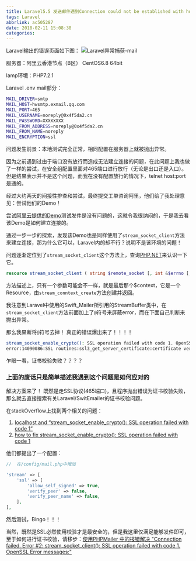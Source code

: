 ```yaml
---
title: Laravel5.5 发送邮件遇到Connection could not be established with host xxxxx
tags: Laravel
abbrlink: ac505287
date: 2018-02-11 15:08:38
categories:
---
```


Laravel输出的错误页面如下图：
![Laravel异常捕获-mail](http://ojrm4585k.bkt.clouddn.com/20180211151833306552899.png)

服务器：阿里云香港节点（B区） CentOS6.8 64bit

lamp环境：PHP7.2.1

Laravel .env mail部分：
```bash
MAIL_DRIVER=smtp
MAIL_HOST=hwsmtp.exmail.qq.com
MAIL_PORT=465
MAIL_USERNAME=noreply@0x4f5da2.cn
MAIL_PASSWORD=XXXXXXXX
MAIL_FROM_ADDRESS=noreply@0x4f5da2.cn
MAIL_FROM_NAME=noreply
MAIL_ENCRYPTION=ssl
```

问题发生前景：本地测试完全正常，相同配置在服务器上就被抛出异常。

因为之前遇到过由于端口没有放行而造成无法建立连接的问题，在此问题上我也做了一样的尝试，在安全组配置里面对465端口进行放行（无论是出口还是入口）。但是结果表示并不是这个问题，而我在没有配置放行的情况下，telnet host:port 是通的。

经过大约两天的间接性排查和尝试，最终提交工单咨询阿里，他们给了我处理意见：尝试他们的Demo！

尝试[阿里云提供的Demo](https://help.aliyun.com/knowledge_detail/60692.html)测试发件是没有问题的，这就令我很纳闷的，于是我去看该Demo是如何建立连接的。

通过一步一步的探索，发现该Demo也是同样使用了`stream_socket_client`方法来建立连接，那为什么它可以，Laravel内的却不行？说明不是该环境的问题！

问题逐渐定位到了`stream_socket_client`这个方法上，查询[PHP.NET](http://php.net/manual/zh/function.stream-socket-client.php)来认识一下它。

```php
resource stream_socket_client ( string $remote_socket [, int &$errno [, string &$errstr [, float $timeout = ini_get("default_socket_timeout") [, int $flags = STREAM_CLIENT_CONNECT [, resource $context ]]]]] )
```

方法描述上，只有一个参数可能会不一样，就是最后那个$context，它是一个Resource，由`stream_conntext_create`方法创建并返回。

我注意到Laravel中使用的Swift_Mailer所引用的StreamBuffer类中，在`stream_socket_client`方法前面加上了`@`符号来屏蔽error，而在下面自己判断来抛出异常。

那么我果断将`@`符号去掉！ 真正的错误爆出来了！！！！

```bash
stream_socket_enable_crypto(): SSL operation failed with code 1. OpenSSL Error messages:
error:14090086:SSL routines:ssl3_get_server_certificate:certificate verify failed
```

乍眼一看，证书校验失败？？？？

### 上面的废话只是简单描述我遇到这个问题是如何应对的

解决方案来了！ 既然是走SSL协议(465端口)，且程序抛出错误为证书校验失败，那么就去直接搜索有关Laravel/SwitEmailer的证书校验问题。

在stackOverflow上找到两个相关的问题：

1. [localhost and “stream_socket_enable_crypto(): SSL operation failed with code 1”
](https://stackoverflow.com/questions/44423096/localhost-and-stream-socket-enable-crypto-ssl-operation-failed-with-code-1)
2. [how to fix stream_socket_enable_crypto(): SSL operation failed with code 1](https://stackoverflow.com/questions/30556773/how-to-fix-stream-socket-enable-crypto-ssl-operation-failed-with-code-1)

他们都提出了一个配置：

```php
//	在/config/mail.php中增加

'stream' => [
	'ssl' => [
	    'allow_self_signed' => true,
	    'verify_peer' => false,
	    'verify_peer_name' => false,
	],
],
```

然后测试，Bingo！！！


当然，既然是SSL必然使用校验才是最安全的，但是我这里仅满足能够发件即可，至于如何进行证书校验，请移步：[使用PHPMailer 中的报错解决 "Connection failed. Error #2: stream_socket_client(): SSL operation failed with code 1. OpenSSL Error messages:"](https://www.cnblogs.com/wpjamer/p/7421304.html)